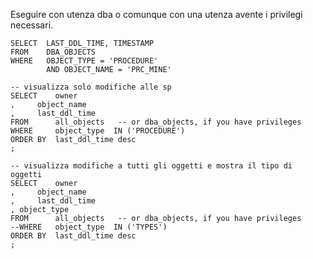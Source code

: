 Eseguire con utenza dba o comunque con una utenza avente i privilegi necessari.

~~~
SELECT  LAST_DDL_TIME, TIMESTAMP
FROM    DBA_OBJECTS
WHERE   OBJECT_TYPE = 'PROCEDURE'
        AND OBJECT_NAME = 'PRC_MINE'
~~~

~~~
-- visualizza solo modifiche alle sp
SELECT    owner
,	  object_name
,	  last_ddl_time
FROM	  all_objects	-- or dba_objects, if you have privileges
WHERE	  object_type  IN ('PROCEDURE')
ORDER BY  last_ddl_time desc
;
~~~

~~~
-- visualizza modifiche a tutti gli oggetti e mostra il tipo di oggetti
SELECT    owner
,	  object_name
,	  last_ddl_time
, object_type
FROM	  all_objects	-- or dba_objects, if you have privileges
--WHERE	  object_type  IN ('TYPES')
ORDER BY  last_ddl_time desc
;
~~~



